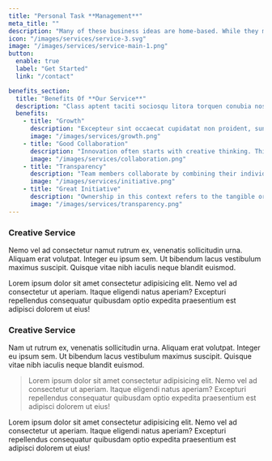```yaml
---
title: "Personal Task **Management**"
meta_title: ""
description: "Many of these business ideas are home-based. While they may not make you a billionaire"
icon: "/images/services/service-3.svg"
image: "/images/services/service-main-1.png"
button:
  enable: true
  label: "Get Started"
  link: "/contact"

benefits_section:
  title: "Benefits Of **Our Service**"
  description: "Class aptent taciti sociosqu litora torquen conubia nostramase inceptos himenaeo phasellus metus nisl euismod."
  benefits:
    - title: "Growth"
      description: "Excepteur sint occaecat cupidatat non proident, sunt in culpa qui officia deserunt mollit"
      image: "/images/services/growth.png"
    - title: "Good Collaboration"
      description: "Innovation often starts with creative thinking. This involves the ability to generate unique"
      image: "/images/services/collaboration.png"
    - title: "Transparency"
      description: "Team members collaborate by combining their individual skills, strengths, and perspectives"
      image: "/images/services/initiative.png"
    - title: "Great Initiative"
      description: "Ownership in this context refers to the tangible or intangible items that an individual has"
      image: "/images/services/transparency.png"
---
```

### Creative Service

Nemo vel ad consectetur namut rutrum ex, venenatis sollicitudin urna. Aliquam erat volutpat. Integer eu ipsum sem. Ut bibendum lacus vestibulum maximus suscipit. Quisque vitae nibh iaculis neque blandit euismod.

Lorem ipsum dolor sit amet consectetur adipisicing elit. Nemo vel ad consectetur ut aperiam. Itaque eligendi natus aperiam? Excepturi repellendus consequatur quibusdam optio expedita praesentium est adipisci dolorem ut eius!

### Creative Service

Nam ut rutrum ex, venenatis sollicitudin urna. Aliquam erat volutpat. Integer eu ipsum sem. Ut bibendum lacus vestibulum maximus suscipit. Quisque vitae nibh iaculis neque blandit euismod.

> Lorem ipsum dolor sit amet consectetur adipisicing elit. Nemo vel ad consectetur ut aperiam. Itaque eligendi natus aperiam? Excepturi repellendus consequatur quibusdam optio expedita praesentium est adipisci dolorem ut eius!

Lorem ipsum dolor sit amet consectetur adipisicing elit. Nemo vel ad consectetur ut aperiam. Itaque eligendi natus aperiam? Excepturi repellendus consequatur quibusdam optio expedita praesentium est adipisci dolorem ut eius!
